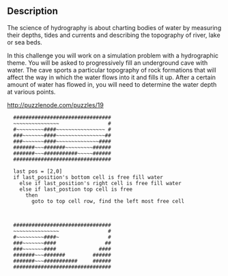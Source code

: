 ## Description

The science of hydrography is about charting bodies of water by measuring their depths, tides and currents and describing the topography of river, lake or sea beds.

In this challenge you will work on a simulation problem with a hydrographic theme. You will be asked to progressively fill an underground cave with water. The cave sports a particular topography of rock formations that will affect the way in which the water flows into it and fills it up. After a certain amount of water has flowed in, you will need to determine the water depth at various points.

http://puzzlenode.com/puzzles/19



      ################################
      ~~~~~~~~~~~~~~~                #
      #~~~~~~~~~####~~~~~~~~~~~~~~~~ #
      ###~~~~~~~####~~~~~~~~~~~~~~~~##
      ###~~~~~~~####~~~~~~~~~~~~~~####
      #######~~~#######~~~~~~~~~######
      #######~~~###########~~~~~######
      ################################

      last pos = [2,0]
      if last_position's bottom cell is free fill water
        else if last_position's right cell is free fill water
        else if last_postion top cell is free
          then
            goto to top cell row, find the left most free cell



      ################################
      ~~~~~~~~~~~~~~~                #
      #~~~~~~~~~####~                #
      ###~~~~~~~####                ##
      ###~~~~~~~####              ####
      #######~~~#######         ######
      #######~~~###########     ######
      ################################